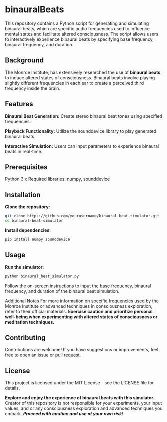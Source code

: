 # binauralBeats
This repository contains a Python script for generating and simulating binaural beats, which are specific audio frequencies used to influence mental states and facilitate altered consciousness. The script allows users to interactively experience binaural beats by specifying base frequency, binaural frequency, and duration.

## Background
The Monroe Institute, has extensively researched the use of **binaural beats** to induce altered states of consciousness. Binaural beats involve playing slightly different frequencies in each ear to create a perceived third frequency inside the brain.

## Features
**Binaural Beat Generation:** Create stereo binaural beat tones using specified frequencies.

**Playback Functionality:** Utilize the sounddevice library to play generated binaural beats.

**Interactive Simulation:** Users can input parameters to experience binaural beats in real-time.

## Prerequisites
Python 3.x
Required libraries: numpy, sounddevice
## Installation
**Clone the repository:**
```bash
git clone https://github.com/yourusername/binaural-beat-simulator.git
cd binaural-beat-simulator
```
**Install dependencies:**
```bash
pip install numpy sounddevice
```
## Usage
**Run the simulator:**
```bash
python binaural_beat_simulator.py
```
Follow the on-screen instructions to input the base frequency, binaural frequency, and duration of the binaural beat simulation.

Additional Notes
For more information on specific frequencies used by the Monroe Institute or advanced techniques in consciousness exploration, refer to their official materials.
**Exercise caution and prioritize personal well-being when experimenting with altered states of consciousness or meditation techniques.**
## Contributing
Contributions are welcome! If you have suggestions or improvements, feel free to open an issue or pull request.

## License
This project is licensed under the MIT License - see the LICENSE file for details.

**Explore and enjoy the experience of binaural beats with this simulator.** Creator of this repository is not responsible for your experiments, your input values, and or any consciousness exploration and advanced techniques you embark. ***Proceed with caution and use at your own risk!***
